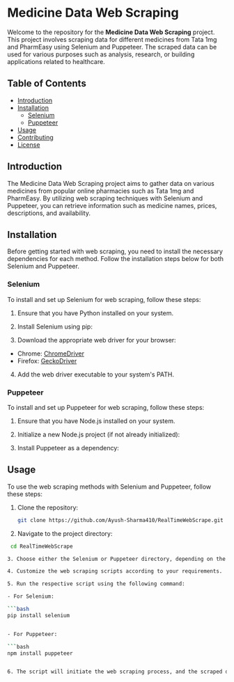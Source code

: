 # Medicine Data Web Scraping

Welcome to the repository for the **Medicine Data Web Scraping** project. This project involves scraping data for different medicines from Tata 1mg and PharmEasy using Selenium and Puppeteer. The scraped data can be used for various purposes such as analysis, research, or building applications related to healthcare.

## Table of Contents

- [Introduction](#introduction)
- [Installation](#installation)
  - [Selenium](#selenium)
  - [Puppeteer](#puppeteer)
- [Usage](#usage)
- [Contributing](#contributing)
- [License](#license)

## Introduction

The Medicine Data Web Scraping project aims to gather data on various medicines from popular online pharmacies such as Tata 1mg and PharmEasy. By utilizing web scraping techniques with Selenium and Puppeteer, you can retrieve information such as medicine names, prices, descriptions, and availability.

## Installation

Before getting started with web scraping, you need to install the necessary dependencies for each method. Follow the installation steps below for both Selenium and Puppeteer.

### Selenium

To install and set up Selenium for web scraping, follow these steps:

1. Ensure that you have Python installed on your system.

2. Install Selenium using pip:

3. Download the appropriate web driver for your browser:
- Chrome: [ChromeDriver](https://sites.google.com/a/chromium.org/chromedriver/downloads)
- Firefox: [GeckoDriver](https://github.com/mozilla/geckodriver/releases)

4. Add the web driver executable to your system's PATH.

### Puppeteer

To install and set up Puppeteer for web scraping, follow these steps:

1. Ensure that you have Node.js installed on your system.

2. Initialize a new Node.js project (if not already initialized):

3. Install Puppeteer as a dependency:

## Usage

To use the web scraping methods with Selenium and Puppeteer, follow these steps:

1. Clone the repository:
   ```bash
   git clone https://github.com/Ayush-Sharma410/RealTimeWebScrape.git

2. Navigate to the project directory:
  ```bash
   cd RealTimeWebScrape

3. Choose either the Selenium or Puppeteer directory, depending on the method you want to use.

4. Customize the web scraping scripts according to your requirements.

5. Run the respective script using the following command:

- For Selenium:

  ```bash
  pip install selenium
  

- For Puppeteer:

  ```bash
  npm install puppeteer
 

6. The script will initiate the web scraping process, and the scraped data will be saved or displayed as per the script implementation.






